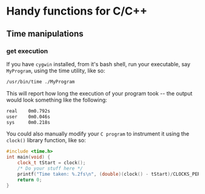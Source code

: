 # Handy functions for C/C++

## Time manipulations

### get execution
If you have `cygwin` installed, from it's bash shell, run your executable, say `MyProgram`, using the time utility, like so:
```bash
/usr/bin/time ./MyProgram
```
This will report how long the execution of your program took -- the output would look something like the following:
```bash
real    0m0.792s
user    0m0.046s
sys     0m0.218s
```

You could also manually modify your `C program` to instrument it using the `clock()` library function, like so:
```cpp
#include <time.h>
int main(void) {
    clock_t tStart = clock();
    /* Do your stuff here */
    printf("Time taken: %.2fs\n", (double)(clock() - tStart)/CLOCKS_PER_SEC);
    return 0;
}
```

